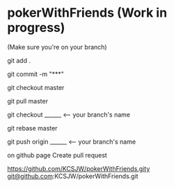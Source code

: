 # pokerWithFriends (Work in progress)

(Make sure you're on your branch)

git add .

git commit -m "***"

git checkout master 

git pull master

git checkout ______ <-- your branch's name

<!-- Make changes

git add -A

git commit -m "<message>" -->

git rebase master

git push origin ______  <-- your branch's name

on github page Create pull request

https://github.com/KCSJW/pokerWithFriends.gity
git@github.com:KCSJW/pokerWithFriends.git